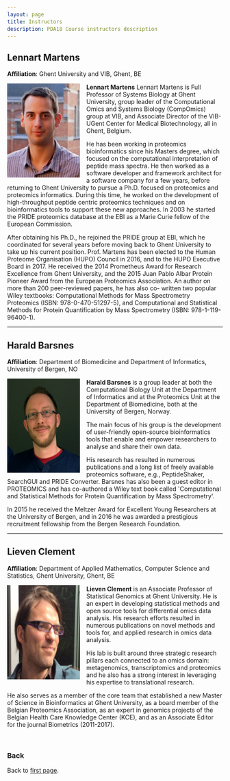 ```yaml
---
layout: page
title: Instructors
description: PDA18 Course instructors description
---
```


## Lennart Martens
**Affiliation**: Ghent University and VIB, Ghent, BE

<img src="./figs/Lennart_Martens.jpg" height="220px" width="170px" align="left" style="margin-right: 3%; margin-bottom: 0.3em;">

**Lennart Martens** Lennart Martens is Full Professor of Systems Biology at Ghent University, group leader of the Computational Omics and Systems Biology (CompOmics) group at VIB, and Associate Director of the VIB-UGent Center for Medical Biotechnology, all in Ghent, Belgium. 

He has been working in proteomics bioinformatics since his Masters degree, which focused on the computational interpretation of peptide mass spectra. He then worked as a software developer and framework architect for a software company for a few years, before returning to Ghent University to pursue a Ph.D. focused on proteomics and proteomics informatics. During this time, he worked on the development of high-throughput peptide centric proteomics techniques and on bioinformatics tools to support these new approaches. In 2003 he started the PRIDE proteomics database at the EBI as a Marie Curie fellow of the European Commission. 

After obtaining his Ph.D., he rejoined the PRIDE group at EBI, which he coordinated for several years before moving back to Ghent University to take up his current position. Prof. Martens has been elected to the Human Proteome Organisation (HUPO) Council in 2016, and to the HUPO Executive Board in 2017. He received the 2014 Prometheus Award for Research Excellence from Ghent University, and the 2015 Juan Pablo Albar Protein Pioneer Award from the European Proteomics Association. An author on more than 200 peer-reviewed papers, he has also co- written two popular Wiley textbooks: Computational Methods for Mass Spectrometry Proteomics (ISBN: 978-0-470-51297-5), and Computational and Statistical Methods for Protein Quantification by Mass Spectrometry (ISBN: 978-1-119-96400-1).

---

## Harald Barsnes
**Affiliation**: Department of Biomedicine and Department of Informatics, University of Bergen, NO

<img src="./figs/Harald_Barsnes_2017.png" height="220px" width="170px" align="left" style="margin-right: 3%; margin-bottom: 0.3em;">

**Harald Barsnes** is a group leader at both the Computational Biology Unit at the Department of Informatics and at the Proteomics Unit at the Department of Biomedicine, both at the University of Bergen, Norway. 

The main focus of his group is the development of user-friendly open-source bioinformatics tools that enable and empower researchers to analyse and share their own data. 

His research has resulted in numerous publications and a long list of freely available proteomics software, e.g., PeptideShaker, SearchGUI and PRIDE Converter. Barsnes has also been a guest editor in PROTEOMICS and has co-authored a Wiley text book called 'Computational and Statistical Methods for Protein Quantification by Mass Spectrometry'. 

In 2015 he received the Meltzer Award for Excellent Young Researchers at the University of Bergen, and in 2016 he was awarded a prestigious recruitment fellowship from the Bergen Research Foundation.

---

## Lieven Clement
**Affiliation**: Department of Applied Mathematics, Computer Science and Statistics, Ghent University, Ghent, BE

<img src="./figs/Lieven_Clement.png" height="220px" width="170px" align="left" style="margin-right: 3%; margin-bottom: 0.3em;">

**Lieven Clement** is an Associate Professor of Statistical Genomics at Ghent University. He is an expert in developing statistical methods and open source tools for differential omics data analysis. His research efforts resulted in numerous publications on novel methods and tools for, and applied research in omics data analysis. 

His lab is built around three strategic research pillars each connected to an omics domain: metagenomics, transcriptomics and proteomics and he also has a strong interest in leveraging his expertise to translational research. 

He also serves as a member of the core team that established a new Master of Science in Bioinformatics at Ghent University, as a board member of the Belgian Proteomics Association, as an expert in genomics projects of the Belgian Health Care Knowledge Center (KCE), and as an Associate Editor for the journal Biometrics (2011-2017).

<br/>

### Back

Back to [first page](../index.md).
